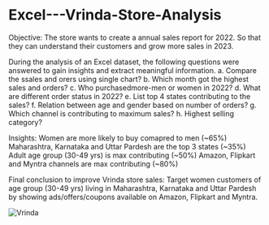 # Excel---Vrinda-Store-Analysis

Objective: The store wants to create a annual sales report for 2022. So that they can understand their customers and grow more sales in 2023.

During the analysis of an Excel dataset, the following questions were answered to gain insights and extract meaningful information.
a. Compare the ssales and orers using single chart?
b. Which month got the highest sales and orders?
c. Who purchasedmore-men or women in 2022?
d. What are different order status in 2022?
e. List top 4 states contributing to the sales?
f. Relation between age and gender based on number of orders?
g. Which channel is contributing to maximum sales?
h. Highest selling category?

Insights:
Women are more likely to buy comapred to men (~65%)
Maharashtra, Karnataka and Uttar Pardesh are the top 3 states (~35%)
Adult age group (30-49 yrs) is max contributing (~50%)
Amazon, Flipkart and Myntra channels are max contributing (~80%)

Final conclusion to improve Vrinda store sales:
Target women customers of age group (30-49 yrs) living in Maharashtra, Karnataka and Uttar Pardesh by showing ads/offers/coupons available on Amazon, Flipkart and Myntra.

![Vrinda](https://github.com/Hajira20/Excel---Vrinda-Store-Analysis/assets/15829565/52b83f6e-1766-4c24-8313-f51b3a8c767b)
